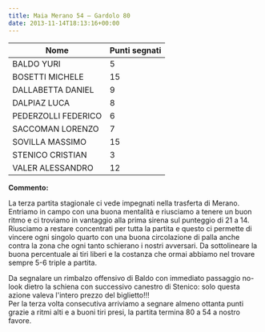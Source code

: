 ```yaml
---
title: Maia Merano 54 – Gardolo 80
date: 2013-11-14T18:13:16+00:00
---
```

| **Nome** | **Punti segnati** |
| -------- | ----------------- |
| BALDO YURI | 5 |
| BOSETTI MICHELE | 15 |
| DALLABETTA DANIEL | 9 |
| DALPIAZ LUCA | 8 |
| PEDERZOLLI FEDERICO | 6 |
| SACCOMAN LORENZO | 7 |
| SOVILLA MASSIMO | 15 |
| STENICO CRISTIAN | 3 |
| VALER ALESSANDRO | 12 |

**Commento:**

La terza partita stagionale ci vede impegnati nella trasferta di Merano. Entriamo in campo con una buona mentalità e riusciamo a tenere un buon ritmo e ci troviamo in vantaggio alla prima sirena sul punteggio di 21 a 14. Riusciamo a restare concentrati per tutta la partita e questo ci permette di vincere ogni singolo quarto con una buona circolazione di palla anche contra la zona che ogni tanto schierano i nostri avversari. Da sottolineare la buona percentuale ai tiri liberi e la costanza che ormai abbiamo nel trovare sempre 5-6 triple a partita.

Da segnalare un rimbalzo offensivo di Baldo con immediato passaggio no-look dietro la schiena con successivo canestro di Stenico: solo questa azione valeva l'intero prezzo del biglietto!!!  
Per la terza volta consecutiva arriviamo a segnare almeno ottanta punti grazie a ritmi alti e a buoni tiri presi, la partita termina 80 a 54 a nostro favore.